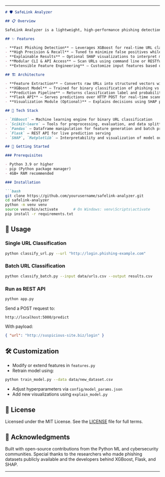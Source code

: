 

---

```markdown
# 🛡️ SafeLink Analyzer

## 📋 Overview

SafeLink Analyzer is a lightweight, high-performance phishing detection system built using XGBoost. It analyzes structural and lexical features of URLs to accurately classify potential threats. Designed for cybersecurity applications, the tool supports both API and CLI interfaces, making it ideal for integration into security workflows, personal URL auditing, and enterprise-grade protection pipelines.

## ✨ Features

- **Fast Phishing Detection** — Leverages XGBoost for real-time URL classification  
- **High Precision & Recall** — Tuned to minimize false positives while maximizing threat detection  
- **Explainable Results** — Optional SHAP visualizations to interpret model decisions  
- **Modular CLI & API Access** — Scan URLs using command line or RESTful API for seamless integration  
- **Extensible Feature Engineering** — Customize input features based on domain-specific indicators

## 🏗️ Architecture

- **Feature Extraction** — Converts raw URLs into structured vectors with lexical and heuristic features  
- **XGBoost Model** — Trained for binary classification of phishing vs benign URLs  
- **Prediction Pipeline** — Returns classification label and probability score for individual or batch inputs  
- **Flask API** — Serves predictions over HTTP POST for real-time scanning  
- **Visualization Module (Optional)** — Explains decisions using SHAP plots and feature importance graphs

## 🧰 Tech Stack

- `XGBoost` — Machine learning engine for binary URL classification  
- `Scikit-learn` — Tools for preprocessing, evaluation, and data splitting  
- `Pandas` — Dataframe manipulation for feature generation and batch processing  
- `Flask` — REST API for live prediction serving  
- `SHAP`, `Matplotlib` — Interpretability and visualization of model outputs

## 🚀 Getting Started

### Prerequisites

- Python 3.9 or higher  
- pip (Python package manager)  
- 4GB+ RAM recommended

### Installation

```bash
git clone https://github.com/yourusername/safelink-analyzer.git
cd safelink-analyzer
python -m venv venv
source venv/bin/activate       # On Windows: venv\Scripts\activate
pip install -r requirements.txt
```

## 📱 Usage

### Single URL Classification

```bash
python classify_url.py --url "http://login.phishing-example.com"
```

### Batch URL Classification

```bash
python classify_batch.py --input data/urls.csv --output results.csv
```

### Run as REST API

```bash
python app.py
```

Send a POST request to:

```
http://localhost:5000/predict
```

With payload:

```json
{ "url": "http://suspicious-site.biz/login" }
```

## 🛠️ Customization

- Modify or extend features in `features.py`  
- Retrain model using:

```bash
python train_model.py --data data/new_dataset.csv
```

- Adjust hyperparameters via `config/model_params.json`  
- Add new visualizations using `explain_model.py`

## 📜 License

Licensed under the MIT License. See the [LICENSE](LICENSE) file for full terms.

## 🙌 Acknowledgments

Built with open-source contributions from the Python ML and cybersecurity communities. Special thanks to the researchers who made phishing datasets publicly available and the developers behind XGBoost, Flask, and SHAP.

---
